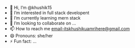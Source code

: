 - 👋 Hi, I’m @khushik15
- 👀 I’m interested in full stack developent
- 🌱 I’m currently learning mern stack
- 💞️ I’m looking to collaborate on ...
- 📫 How to reach me email-itskhushikuamrihere@gmail.com
- 😄 Pronouns: she/her
- ⚡ Fun fact: ...

<!---
khushik15/khushik15 is a ✨ special ✨ repository because its `README.md` (this file) appears on your GitHub profile.
You can click the Preview link to take a look at your changes.
--->
